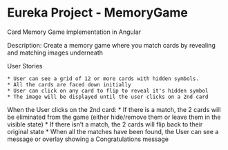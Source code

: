 # Eureka Project - MemoryGame

Card Memory Game implementation in Angular

Description:
Create a memory game where you match cards by revealing and matching images underneath

User Stories

    * User can see a grid of 12 or more cards with hidden symbols.
    * All the cards are faced down initially
    * User can click on any card to flip to reveal it's hidden symbol
    * The image will be displayed until the user clicks on a 2nd card

When the User clicks on the 2nd card:
    * If there is a match, the 2 cards will be eliminated from the game (either hide/remove them or leave them in the visible state)
    * If there isn’t a match, the 2 cards will flip back to their original state
    * When all the matches have been found, the User can see a message or overlay showing a Congratulations message